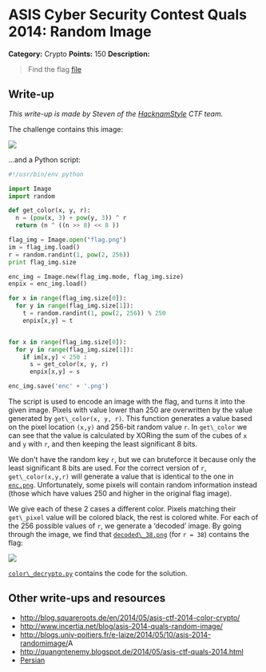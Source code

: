 # ASIS Cyber Security Contest Quals 2014: Random Image

**Category:** Crypto
**Points:** 150
**Description:**

> Find the flag
> [file](crypto_150_8f3fd5d2bacd408904b8406c19183c23)

## Write-up

_This write-up is made by Steven of the [HacknamStyle](http://hacknamstyle.net/) CTF team._

The challenge contains this image:

![](enc.png)

…and a Python script:

```python
#!/usr/bin/env python

import Image
import random

def get_color(x, y, r):
  n = (pow(x, 3) + pow(y, 3)) ^ r
  return (n ^ ((n >> 8) << 8 ))

flag_img = Image.open("flag.png")
im = flag_img.load()
r = random.randint(1, pow(2, 256))
print flag_img.size

enc_img = Image.new(flag_img.mode, flag_img.size)
enpix = enc_img.load()

for x in range(flag_img.size[0]):
  for y in range(flag_img.size[1]):
    t = random.randint(1, pow(2, 256)) % 250
    enpix[x,y] = t


for x in range(flag_img.size[0]):
  for y in range(flag_img.size[1]):
    if im[x,y] < 250 :
      s = get_color(x, y, r)
      enpix[x,y] = s

enc_img.save('enc' + '.png')
```

The script is used to encode an image with the flag, and turns it into the given image.
Pixels with value lower than 250 are overwritten by the value generated by `get\_color(x, y, r)`.
This function generates a value based on the pixel location `(x,y)` and 256-bit random value `r`.
In `get\_color` we can see that the value is calculated by XORing the sum of the cubes of `x` and `y` with `r`, and then keeping the least significant 8 bits.

We don't have the random key `r`, but we can bruteforce it because only the least significant 8 bits are used.
For the correct version of `r`, `get\_color(x,y,r)` will generate a value that is identical to the one in [`enc.png`](enc.png).
Unfortunately, some pixels will contain random information instead (those which have values 250 and higher in the original flag image).

We give each of these 2 cases a different color. Pixels matching their `get\_pixel` value will be colored black, the rest is colored white. For each of the 256 possible values of `r`, we generate a ‘decoded’ image. By going through the image, we find that [`decoded\_38.png`](decoded_38.png) (for `r = 38`) contains the flag:

![](decoded_38.png)

[`color\_decrypto.py`](color_decrypto.py) contains the code for the solution.

## Other write-ups and resources

* <http://blog.squareroots.de/en/2014/05/asis-ctf-2014-color-crypto/>
* <http://www.incertia.net/blog/asis-2014-quals-random-image/>
* <http://blogs.univ-poitiers.fr/e-laize/2014/05/10/asis-2014-randomimage/>A
* <http://quangntenemy.blogspot.de/2014/05/asis-ctf-quals-2014.html>
* [Persian](http://xploit.ir/asis-2014-qulas-random-image/)
